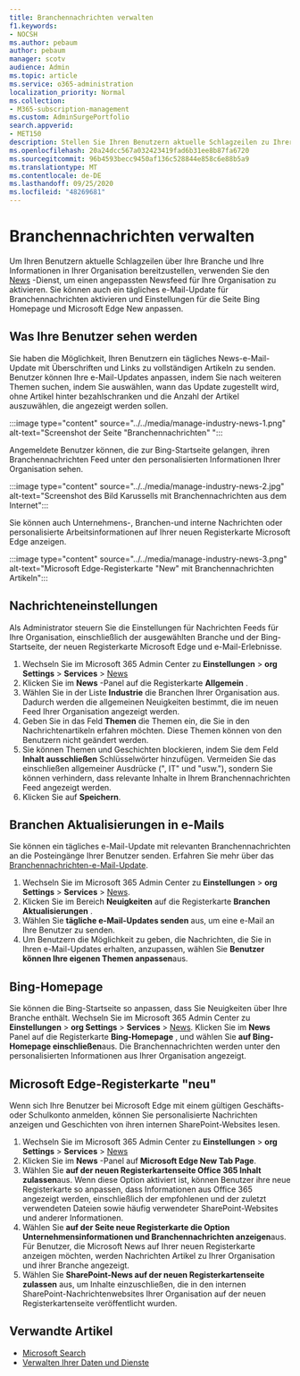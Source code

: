 ```yaml
---
title: Branchennachrichten verwalten
f1.keywords:
- NOCSH
ms.author: pebaum
author: pebaum
manager: scotv
audience: Admin
ms.topic: article
ms.service: o365-administration
localization_priority: Normal
ms.collection:
- M365-subscription-management
ms.custom: AdminSurgePortfolio
search.appverid:
- MET150
description: Stellen Sie Ihren Benutzern aktuelle Schlagzeilen zu Ihrer Branche und Informationen aus Ihrer Organisation zur Verfügung, verwenden Sie den News-Dienst, um einen angepassten Nachrichten Feed für Ihre Organisation zu aktivieren.
ms.openlocfilehash: 20a24dcc567a032423419fad6b31ee8b87fa6720
ms.sourcegitcommit: 96b4593becc9450af136c528844e858c6e88b5a9
ms.translationtype: MT
ms.contentlocale: de-DE
ms.lasthandoff: 09/25/2020
ms.locfileid: "48269681"
---
```

# <a name="manage-industry-news"></a>Branchennachrichten verwalten

Um Ihren Benutzern aktuelle Schlagzeilen über Ihre Branche und Ihre Informationen in Ihrer Organisation bereitzustellen, verwenden Sie den [News](https://admin.microsoft.com/adminportal/home?#/Settings/Services/:/Settings/L1/BingNews) -Dienst, um einen angepassten Newsfeed für Ihre Organisation zu aktivieren. Sie können auch ein tägliches e-Mail-Update für Branchennachrichten aktivieren und Einstellungen für die Seite Bing Homepage und Microsoft Edge New anpassen.

## <a name="what-your-users-will-see"></a>Was Ihre Benutzer sehen werden

Sie haben die Möglichkeit, Ihren Benutzern ein tägliches News-e-Mail-Update mit Überschriften und Links zu vollständigen Artikeln zu senden. Benutzer können Ihre e-Mail-Updates anpassen, indem Sie nach weiteren Themen suchen, indem Sie auswählen, wann das Update zugestellt wird, ohne Artikel hinter bezahlschranken und die Anzahl der Artikel auszuwählen, die angezeigt werden sollen.

:::image type="content" source="../../media/manage-industry-news-1.png" alt-text="Screenshot der Seite "Branchennachrichten" ":::

Angemeldete Benutzer können, die zur Bing-Startseite gelangen, ihren Branchennachrichten Feed unter den personalisierten Informationen Ihrer Organisation sehen.

:::image type="content" source="../../media/manage-industry-news-2.jpg" alt-text="Screenshot des Bild Karussells mit Branchennachrichten aus dem Internet":::

Sie können auch Unternehmens-, Branchen-und interne Nachrichten oder personalisierte Arbeitsinformationen auf Ihrer neuen Registerkarte Microsoft Edge anzeigen.

:::image type="content" source="../../media/manage-industry-news-3.png" alt-text="Microsoft Edge-Registerkarte "New" mit Branchennachrichten Artikeln":::

## <a name="news-settings"></a>Nachrichteneinstellungen

Als Administrator steuern Sie die Einstellungen für Nachrichten Feeds für Ihre Organisation, einschließlich der ausgewählten Branche und der Bing-Startseite, der neuen Registerkarte Microsoft Edge und e-Mail-Erlebnisse.

1. Wechseln Sie im Microsoft 365 Admin Center zu **Einstellungen**  >  **org Settings**  >  **Services**  >  [News](https://admin.microsoft.com/adminportal/home?#/Settings/Services/:/Settings/L1/BingNews)
2. Klicken Sie im **News** -Panel auf die Registerkarte **Allgemein** .
3. Wählen Sie in der Liste **Industrie** die Branchen Ihrer Organisation aus. Dadurch werden die allgemeinen Neuigkeiten bestimmt, die im neuen Feed Ihrer Organisation angezeigt werden.
4. Geben Sie in das Feld **Themen** die Themen ein, die Sie in den Nachrichtenartikeln erfahren möchten. Diese Themen können von den Benutzern nicht geändert werden.
5. Sie können Themen und Geschichten blockieren, indem Sie dem Feld **Inhalt ausschließen** Schlüsselwörter hinzufügen. Vermeiden Sie das einschließen allgemeiner Ausdrücke (", IT" und "usw."), sondern Sie können verhindern, dass relevante Inhalte in Ihrem Branchennachrichten Feed angezeigt werden.
6. Klicken Sie auf **Speichern**.

## <a name="industry-updates-in-email"></a>Branchen Aktualisierungen in e-Mails

Sie können ein tägliches e-Mail-Update mit relevanten Branchennachrichten an die Posteingänge Ihrer Benutzer senden. Erfahren Sie mehr über das [Branchennachrichten-e-Mail-Update](https://newspro.microsoft.com/baw/faq).

1. Wechseln Sie im Microsoft 365 Admin Center zu **Einstellungen**  >  **org Settings**  >  **Services**  >  [News](https://admin.microsoft.com/adminportal/home?#/Settings/Services/:/Settings/L1/BingNews).
2. Klicken Sie im Bereich **Neuigkeiten** auf die Registerkarte **Branchen Aktualisierungen** .
3. Wählen Sie **tägliche e-Mail-Updates senden** aus, um eine e-Mail an Ihre Benutzer zu senden.
4. Um Benutzern die Möglichkeit zu geben, die Nachrichten, die Sie in Ihren e-Mail-Updates erhalten, anzupassen, wählen Sie **Benutzer können Ihre eigenen Themen anpassen**aus.

## <a name="bing-homepage"></a>Bing-Homepage

Sie können die Bing-Startseite so anpassen, dass Sie Neuigkeiten über Ihre Branche enthält. Wechseln Sie im Microsoft 365 Admin Center zu **Einstellungen**  >  **org Settings**  >  **Services**  >  [News](https://admin.microsoft.com/adminportal/home?#/Settings/Services/:/Settings/L1/BingNews). Klicken Sie im **News** Panel auf die Registerkarte **Bing-Homepage** , und wählen Sie **auf Bing-Homepage einschließen**aus. Die Branchennachrichten werden unter den personalisierten Informationen aus Ihrer Organisation angezeigt.

## <a name="microsoft-edge-new-tab-page"></a>Microsoft Edge-Registerkarte "neu"

Wenn sich Ihre Benutzer bei Microsoft Edge mit einem gültigen Geschäfts-oder Schulkonto anmelden, können Sie personalisierte Nachrichten anzeigen und Geschichten von ihren internen SharePoint-Websites lesen.

1. Wechseln Sie im Microsoft 365 Admin Center zu **Einstellungen**  >  **org Settings**  >  **Services**  >  [News](https://admin.microsoft.com/adminportal/home?#/Settings/Services/:/Settings/L1/BingNews)
2. Klicken Sie im **News** -Panel auf **Microsoft Edge New Tab Page**.
3. Wählen Sie **auf der neuen Registerkartenseite Office 365 Inhalt zulassen**aus. Wenn diese Option aktiviert ist, können Benutzer ihre neue Registerkarte so anpassen, dass Informationen aus Office 365 angezeigt werden, einschließlich der empfohlenen und der zuletzt verwendeten Dateien sowie häufig verwendeter SharePoint-Websites und anderer Informationen.
4. Wählen Sie **auf der Seite neue Registerkarte die Option Unternehmensinformationen und Branchennachrichten anzeigen**aus. Für Benutzer, die Microsoft News auf Ihrer neuen Registerkarte anzeigen möchten, werden Nachrichten Artikel zu Ihrer Organisation und ihrer Branche angezeigt.
5. Wählen Sie **SharePoint-News auf der neuen Registerkartenseite zulassen** aus, um Inhalte einzuschließen, die in den internen SharePoint-Nachrichtenwebsites Ihrer Organisation auf der neuen Registerkartenseite veröffentlicht wurden.

## <a name="related-articles"></a>Verwandte Artikel

- [Microsoft Search](https://docs.microsoft.com/microsoftsearch/)
- [Verwalten Ihrer Daten und Dienste](https://docs.microsoft.com/microsoft-365/admin/manage)
